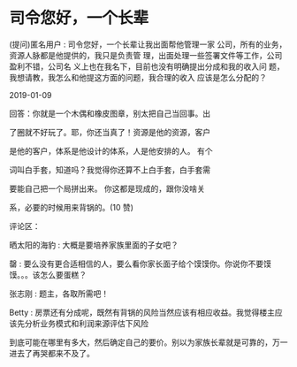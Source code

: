 # 司令您好，一个长辈

(提问)匿名用户 : 司令您好，一个长辈让我出面帮他管理一家 公司，所有的业务，资源人脉都是他提供的，我只是负责管 理，出面处理一些签署文件等工作，公司盈利不错，公司名 义上也在我名下，目前也没有明确提出分成和我的收入问 题，我想请教，我怎么和他提这方面的问题，我合理的收入 应该是怎么分配的？

2019-01-09

回答：你就是一个木偶和橡皮图章，别太把自己当回事。出

了圈就不好玩了。耶，你还当真了！资源是他的资源，客户

是他的客户，体系是他设计的体系，人是他安排的人。 有个

词叫白手套，知道吗？我觉得你还算不上白手套，白手套需

要能自己把一个局拼出来。 你这都是现成的，跟你没啥关

系，必要的时候用来背锅的。(10 赞)

评论区：

晒太阳的海豹 : 大概是要培养家族里面的子女吧？

罄 : 要么没有更合适相信的人，要么看你家长面子给个馍馍你。你说你不要馍馍。。。该怎么要蛋糕？

张志刚 : 题主，各取所需吧！

Betty : 房票还有分成呢，既然有背锅的风险当然应该有相应收益。我觉得楼主应该先分析业务模式和利润来源评估下风险

到底可能在哪里有多大，然后确定自己的要价。别以为家族长辈就是可靠的，万一进去了再哭都来不及了。